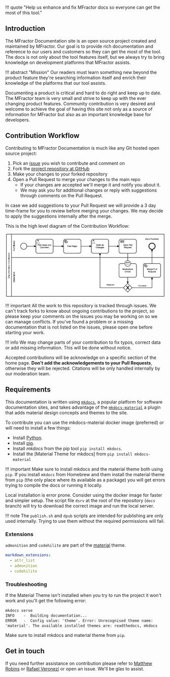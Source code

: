 !!! quote "Help us enhance and fix MFractor docs so everyone can get the most of this tool."

## Introduction

The MFractor Documentation site is an open source project created and maintained by MFractor. Our goal is to provide rich documentation and reference to our users and customers so they can get the most of the tool. The docs is not only about the tool features itself, but we always try to bring knowledge on development platforms that MFractor assists.

!!! abstract "Mission"
    Our readers must learn something new beyond the product feature they're searching information itself and enrich their knowledge of the platforms that our tool assists.

Documenting a product is critical and hard to do right and keep up to date. The MFractor team is very small and strive to keep up with the ever changing product features. Community contribution is very desired and welcome to achieve the goal of having this site not only as a source of information for MFractor but also as an important knowledge base for developers.

## Contribution Workflow

Contributing to MFractor Documentation is much like any Git hosted open source project:

1. Pick an [issue](https://github.com/mfractor/mfractor.github.io/issues) you wish to contribute and comment on
2. Fork the [project repository at GitHub](https://github.com/mfractor/mfractor.github.io/)
3. Make your changes to your forked repository
4. Open a Pull Request to merge your changes to the main repo
    * If your changes are accepted we'll merge it and notify you about it.
    * We may ask you for additional changes or reply with suggestions through comments on the Pull Request.
    
In case we add suggestions to your Pull Request we will provide a 3 day time-frame for you to review before merging your changes. We may decide to apply the suggestions internally after the merge.

This is the high level diagram of the Contribution Workflow:

![](/img/contribution-workflow.png)

!!! important
    All the work to this repository is tracked through issues. We can't track forks to know about ongoing contributions to the project, so please keep your comments on the issues you may be working on so we can manage conflicts. If you've found a problem or a missing documentation that is not listed on the issues, please open one before starting your work.

!!! info
    We may change parts of your contribution to fix typos, correct data or add missing information. This will be done without notice.

Accepted contributions will be acknowledge on a specific section of the home page. **Don't add the acknowledgements to your Pull Requests**, otherwise they will be rejected. Citations will be only handled internally by our moderation team.

## Requirements

This documentation is written using [`mkdocs`](https://www.mkdocs.org/), a popular platform for software documentation sites, and takes advantage of the [`mkdocs-material`](https://squidfunk.github.io/mkdocs-material/) a plugin that adds material design concepts and themes to the site. 

To contribute you can use the mkdocs-material docker image (preferred) or will need to install a few things:

* Install [Python](https://www.python.org/).
* Install [pip](https://pip.readthedocs.io/en/stable/installing/).
* Install *mkdocs* from the pip tool `pip install mkdocs`.
* Install the [Material Theme for mkdocs] from `pip install mkdocs-material`

!!! important
    Make sure to install mkdocs and the material theme both using `pip`. If you install `mkdocs` from Homebrew and them install the material theme from `pip` (the only place where its available as a package) you will get errors trying to compile the docs or running it locally.

Local installation is error prone. Consider using the docker image for faster and simpler setup. The script file `dsrv` at the root of the repository (`docs` branch) will try to download the correct image and run the local server.

!!! note
    The `publish.sh` and `dpub` scripts are intended for publishing are only used internally. Trying to use them without the required permissions will fail.

### Extensions

`admonition` and `codehilite` are part of the [material][material] theme.

```yml
markdown_extensions:
  - attr_list
  - admonition
  - codehilite
```

[material]: https://squidfunk.github.io/mkdocs-material/

### Troubleshooting

If the Material Theme isn't installed when you try to run the project it won't work and you'll get the following error:

```
mkdocs serve
INFO    -  Building documentation... 
ERROR   -  Config value: 'theme'. Error: Unrecognised theme name: 'material'. The available installed themes are: readthedocs, mkdocs 
```

Make sure to install mkdocs and material theme from `pip`.

## Get in touch

If you need further assistance on contribution please refer to [Matthew Robins](https://twitter.com/matthewrdev) or [Rafael Veronezi](https://twitter.com/ravero) or open an issue. We'll be glas to assist.